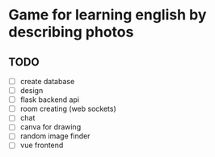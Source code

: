 # Game for learning english by describing photos

## TODO
- [ ] create database
- [ ] design
- [ ] flask backend api
- [ ] room creating (web sockets)
- [ ] chat
- [ ] canva for drawing
- [ ] random image finder
- [ ] vue frontend